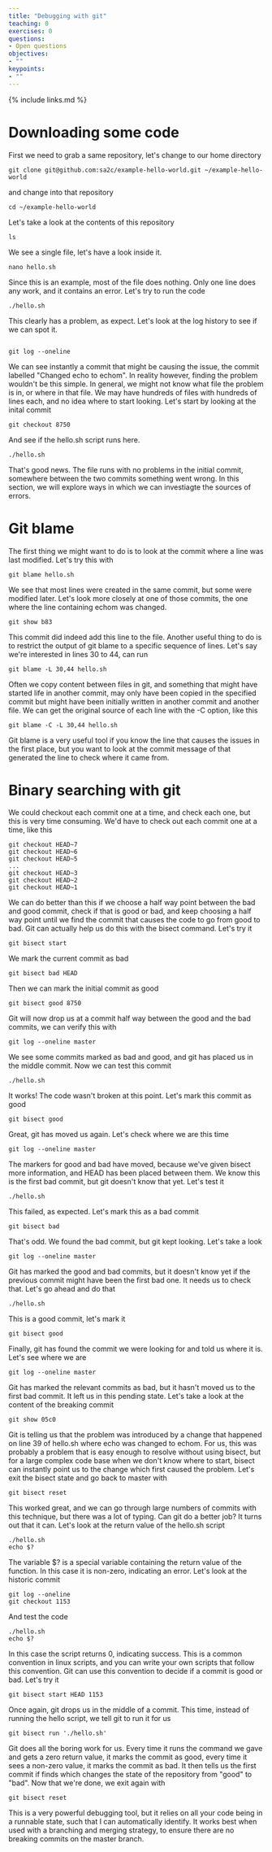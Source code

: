 ```yaml
---
title: "Debugging with git"
teaching: 0
exercises: 0
questions:
- Open questions
objectives:
- ""
keypoints:
- ""
---
```

{% include links.md %}

# Downloading some code
First we need to grab a same repository, let's change to our home directory
~~~
git clone git@github.com:sa2c/example-hello-world.git ~/example-hello-world
~~~
and change into that repository
~~~
cd ~/example-hello-world
~~~
Let's take a look at the contents of this repository
~~~
ls
~~~
We see a single file, let's have a look inside it.
~~~
nano hello.sh
~~~
Since this is an example, most of the file does nothing. Only one line does any work, and it contains an error. Let's try to run the code
~~~
./hello.sh
~~~
This clearly has a problem, as expect. Let's look at the log history to see if we can spot it.
~~~

git log --oneline
~~~
We can see instantly a commit that might be causing the issue, the commit labelled "Changed echo to echom". In reality however, finding the problem wouldn't be this simple. In general, we might not know what file the problem is in, or where in that file. We may have hundreds of files with hundreds of lines each, and no idea where to start looking. Let's start by looking at the inital commit
~~~
git checkout 8750
~~~
And see if the hello.sh script runs here.
~~~
./hello.sh
~~~
That's good news. The file runs with no problems in the initial commit, somewhere between the two commits something went wrong. In this section, we will explore ways in which we can investiagte the sources of errors.

# Git blame

The first thing we might want to do is to look at the commit where a line was last modified. Let's try this with
~~~
git blame hello.sh
~~~
We see that most lines were created in the same commit, but some were modified later. Let's look more closely at one of those commits, the one where the line containing echom was changed.
~~~
git show b83
~~~
This commit did indeed add this line to the file. Another useful thing to do is to restrict the output of git blame to a specific sequence of lines. Let's say we're interested in lines 30 to 44, can run
~~~
git blame -L 30,44 hello.sh
~~~
Often we copy content between files in git, and something that might have started life in another commit, may only have been copied in the specified commit but might have been initially written in another commit and another file. We can get the original source of each line with the -C option, like this
~~~
git blame -C -L 30,44 hello.sh
~~~
Git blame is a very useful tool if you know the line that causes the issues in the first place, but you want to look at the commit message of that generated the line to check where it came from.

# Binary searching with git
We could checkout each commit one at a time, and check each one, but this is very time consuming. We'd have to check out each commit one at a time, like this
~~~
git checkout HEAD~7
git checkout HEAD~6
git checkout HEAD~5
...
git checkout HEAD~3
git checkout HEAD~2
git checkout HEAD~1
~~~
We can do better than this if we choose a half way point between the bad and good commit, check if that is good or bad, and keep choosing a half way point until we find the commit that causes the code to go from good to bad. Git can actually help us do this with the bisect command. Let's try it
~~~
git bisect start
~~~
We mark the current commit as bad
~~~
git bisect bad HEAD
~~~
Then we can mark the initial commit as good
~~~
git bisect good 8750
~~~
Git will now drop us at a commit half way between the good and the bad commits, we can verify this with
~~~
git log --oneline master
~~~
We see some commits marked as bad and good, and git has placed us in the middle commit. Now we can test this commit
~~~
./hello.sh
~~~
It works! The code wasn't broken at this point. Let's mark this commit as good
~~~
git bisect good
~~~
Great, git has moved us again. Let's check where we are this time
~~~
git log --oneline master
~~~
The markers for good and bad have moved, because we've given bisect more information, and HEAD has been placed between them. We know this is the first bad commit, but git doesn't know that yet. Let's test it
~~~
./hello.sh
~~~
This failed, as expected. Let's mark this as a bad commit
~~~
git bisect bad
~~~
That's odd. We found the bad commit, but git kept looking. Let's take a look
~~~
git log --oneline master
~~~
Git has marked the good and bad commits, but it doesn't know yet if the previous commit might have been the first bad one. It needs us to check that. Let's go ahead and do that
~~~
./hello.sh
~~~
This is a good commit, let's mark it
~~~
git bisect good
~~~
Finally, git has found the commit we were looking for and told us where it is. Let's see where we are
~~~
git log --oneline master
~~~
Git has marked the relevant commits as bad, but it hasn't moved us to the first bad commit. It left us in this pending state. Let's take a look at the content of the breaking commit
~~~
git show 05c0
~~~
Git is telling us that the problem was introduced by a change that happened on line 39 of hello.sh where echo was changed to echom. For us, this was probably a problem that is easy enough to resolve without using bisect, but for a large complex code base when we don't know where to start, bisect can instantly point us to the change which first caused the problem. Let's exit the bisect state and go back to master with
~~~
git bisect reset
~~~
This worked great, and we can go through large numbers of commits with this technique, but there was a lot of typing. Can git do a better job? It turns out that it can. Let's look at the return value of the hello.sh script
~~~
./hello.sh
echo $?
~~~
The variable $? is a special variable containing the return value of the function. In this case it is non-zero, indicating an error. Let's look at the historic commit
~~~
git log --oneline
git checkout 1153
~~~
And test the code
~~~
./hello.sh
echo $?
~~~
In this case the script returns 0, indicating success. This is a common convention in linux scripts, and you can write your own scripts that follow this convention. Git can use this convention to decide if a commit is good or bad. Let's try it
~~~
git bisect start HEAD 1153
~~~
Once again, git drops us in the middle of a commit. This time, instead of running the hello script, we tell git to run it for us
~~~
git bisect run './hello.sh'
~~~
Git does all the boring work for us. Every time it runs the command we gave and gets a zero return value, it marks the commit as good, every time it sees a non-zero value, it marks the commit as bad. It then tells us the first commit if finds which changes the state of the repository from "good" to "bad". Now that we're done, we exit again with
~~~
git bisect reset
~~~
This is a very powerful debugging tool, but it relies on all your code being in a runnable state, such that I can automatically identify. It works best when used with a branching and merging strategy, to ensure there are no breaking commits on the master branch.
